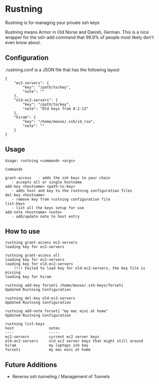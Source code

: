 Rustning
========

Rustning is for managing your private ssh keys

Rustning means Armor in Old Norse and Danish, German. This is a nice wrapper 
for the ssh-add command that 99.9% of people most likely don't even know about.


## Configuration
.rustning.conf is a JSON file that has the following layout
```
{
    "ec2-servers": {
        "key": "/path/to/key",
        "note": ""
    },
    "old-ec2-servers": {
        "key": "/path/to/key",
        "note": "Old keys from 8-2-13"
    },
    "hiram": {
        "key": "/home/moose/.ssh/id_rsa",
        "note": ""
    }
}
```

## Usage

```
Usage: rustning <command> <args>

Commands

grant-access   - adds the ssh keys to your chain
   - accepts all or single hostname
add-key <hostname> <path-to-key>
   - adds host and key to the rustning configuration files
del-key <hostname>
   - remove key from rustning configuration file
list-keys
   - list all the keys setup for use
add-note <hostname> <note>
   - add/update note to host entry
```

## How to use

```
rustning grant-access ec2-servers
loading key for ec2-servers

rustning grant-access all
loading key for ec2-servers
loading key for old-ec2-servers
    !!!! Failed to load key for old-ec2-servers, the key file is missing
loading key for hiram

rustning add-key forseti /home/moose/.ssh-keys/forseti
Updated Rustning Configuration

rustning del-key old-ec2-servers
Updated Rustning Configuration

rustning add-note forseti "my mac mini at home"
Updated Rustning Configuration

rustning list-keys
host                notes
----                -----
ec2-servers         current ec2 server keys
old-ec2-servers     old ec2 server keys that might still around
hiram               my laptops ssh key
forseti             my mac mini at home

```

## Future Additions
* Reverse ssh tunneling / Management of Tunnels
